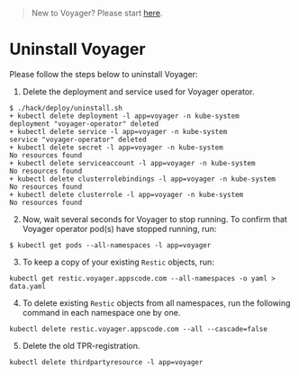 > New to Voyager? Please start [here](/docs/tutorial.md).

# Uninstall Voyager
Please follow the steps below to uninstall Voyager:

1. Delete the deployment and service used for Voyager operator.
```console
$ ./hack/deploy/uninstall.sh
+ kubectl delete deployment -l app=voyager -n kube-system
deployment "voyager-operator" deleted
+ kubectl delete service -l app=voyager -n kube-system
service "voyager-operator" deleted
+ kubectl delete secret -l app=voyager -n kube-system
No resources found
+ kubectl delete serviceaccount -l app=voyager -n kube-system
No resources found
+ kubectl delete clusterrolebindings -l app=voyager -n kube-system
No resources found
+ kubectl delete clusterrole -l app=voyager -n kube-system
No resources found
```

2. Now, wait several seconds for Voyager to stop running. To confirm that Voyager operator pod(s) have stopped running, run:
```console
$ kubectl get pods --all-namespaces -l app=voyager
```

3. To keep a copy of your existing `Restic` objects, run:
```console
kubectl get restic.voyager.appscode.com --all-namespaces -o yaml > data.yaml
```

4. To delete existing `Restic` objects from all namespaces, run the following command in each namespace one by one.
```
kubectl delete restic.voyager.appscode.com --all --cascade=false
```

5. Delete the old TPR-registration.
```console
kubectl delete thirdpartyresource -l app=voyager
```
